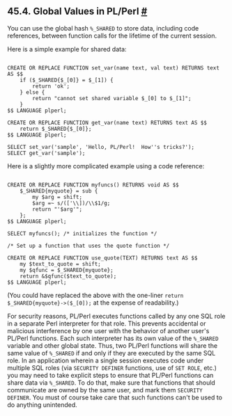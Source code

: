 ## 45.4. Global Values in PL/Perl [#](#PLPERL-GLOBAL)

You can use the global hash `%_SHARED` to store data, including code references, between function calls for the lifetime of the current session.

Here is a simple example for shared data:

```

CREATE OR REPLACE FUNCTION set_var(name text, val text) RETURNS text AS $$
    if ($_SHARED{$_[0]} = $_[1]) {
        return 'ok';
    } else {
        return "cannot set shared variable $_[0] to $_[1]";
    }
$$ LANGUAGE plperl;

CREATE OR REPLACE FUNCTION get_var(name text) RETURNS text AS $$
    return $_SHARED{$_[0]};
$$ LANGUAGE plperl;

SELECT set_var('sample', 'Hello, PL/Perl!  How''s tricks?');
SELECT get_var('sample');
```

Here is a slightly more complicated example using a code reference:

```

CREATE OR REPLACE FUNCTION myfuncs() RETURNS void AS $$
    $_SHARED{myquote} = sub {
        my $arg = shift;
        $arg =~ s/(['\\])/\\$1/g;
        return "'$arg'";
    };
$$ LANGUAGE plperl;

SELECT myfuncs(); /* initializes the function */

/* Set up a function that uses the quote function */

CREATE OR REPLACE FUNCTION use_quote(TEXT) RETURNS text AS $$
    my $text_to_quote = shift;
    my $qfunc = $_SHARED{myquote};
    return &$qfunc($text_to_quote);
$$ LANGUAGE plperl;
```

(You could have replaced the above with the one-liner `return $_SHARED{myquote}->($_[0]);` at the expense of readability.)

For security reasons, PL/Perl executes functions called by any one SQL role in a separate Perl interpreter for that role. This prevents accidental or malicious interference by one user with the behavior of another user's PL/Perl functions. Each such interpreter has its own value of the `%_SHARED` variable and other global state. Thus, two PL/Perl functions will share the same value of `%_SHARED` if and only if they are executed by the same SQL role. In an application wherein a single session executes code under multiple SQL roles (via `SECURITY DEFINER` functions, use of `SET ROLE`, etc.) you may need to take explicit steps to ensure that PL/Perl functions can share data via `%_SHARED`. To do that, make sure that functions that should communicate are owned by the same user, and mark them `SECURITY DEFINER`. You must of course take care that such functions can't be used to do anything unintended.